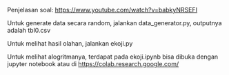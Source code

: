 Penjelasan soal: https://www.youtube.com/watch?v=babkyNRSEFI

Untuk generate data secara random, jalankan data_generator.py, outputnya adalah tbl0.csv

Untuk melihat hasil olahan, jalankan ekoji.py

Untuk melihat alogritmanya, terdapat pada ekoji.ipynb bisa dibuka dengan jupyter notebook atau di https://colab.research.google.com/
